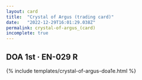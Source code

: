 ```yaml
---
layout: card
title:  "Crystal of Argus (trading card)"
date:   "2022-12-29T16:01:29.038Z"
permalink: crystal-of-argus_(card)
incomplete: true
---
```


## DOA 1st &middot; EN-029 R

{% include templates/crystal-of-argus-doa1e.html %}
